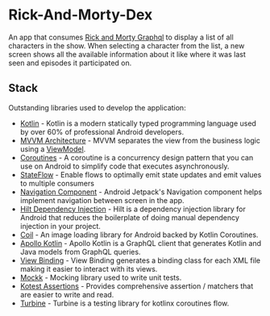 # Rick-And-Morty-Dex
An app that consumes [Rick and Morty Graphql](https://rickandmortyapi.com/graphql) to display a list of all characters in the show. When selecting a character from the list, a
new screen shows all the available information about it like where it was last seen and episodes it participated on.

## Stack
Outstanding libraries used to develop the application:

- [Kotlin](https://developer.android.com/kotlin) - Kotlin is a modern statically typed programming language used by over 60% of professional Android developers.
- [MVVM Architecture](https://developer.android.com/jetpack/guide) - MVVM separates the view from the business logic using a [ViewModel](https://developer.android.com/topic/libraries/architecture/viewmodel).
- [Coroutines](https://developer.android.com/kotlin/coroutines) - A coroutine is a concurrency design pattern that you can use on Android to simplify code that executes asynchronously.
- [StateFlow](https://developer.android.com/kotlin/flow/stateflow-and-sharedflow) - Enable flows to optimally emit state updates and emit values to multiple consumers
- [Navigation Component](https://developer.android.com/guide/navigation) - Android Jetpack's Navigation component helps implement navigation between screen in the app.
- [Hilt Dependency Injection](https://developer.android.com/training/dependency-injection/hilt-android) - Hilt is a dependency injection library for Android that reduces the boilerplate of doing manual dependency injection in your project.
- [Coil](https://coil-kt.github.io/coil/) - An image loading library for Android backed by Kotlin Coroutines.
- [Apollo Kotlin](https://github.com/apollographql/apollo-kotlin) - Apollo Kotlin is a GraphQL client that generates Kotlin and Java models from GraphQL queries.
- [View Binding](https://developer.android.com/topic/libraries/view-binding) - View Binding generates a binding class for each XML file making it easier to interact with its views.
- [Mockk](https://mockk.io/) - Mocking library used to write unit tests.
- [Kotest Assertions](https://kotest.io/docs/assertions/assertions.html) - Provides comprehensive assertion / matchers that are easier to write and read.
- [Turbine](https://github.com/cashapp/turbine) - Turbine is a testing library for kotlinx coroutines flow.
